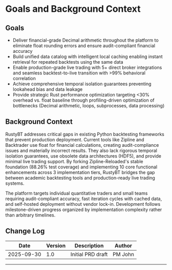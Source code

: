 # Goals and Background Context

## Goals

- Deliver financial-grade Decimal arithmetic throughout the platform to eliminate float rounding errors and ensure audit-compliant financial accuracy
- Build unified data catalog with intelligent local caching enabling instant retrieval for repeated backtests using the same data
- Enable production-grade live trading with 5+ direct broker integrations and seamless backtest-to-live transition with >99% behavioral correlation
- Achieve comprehensive temporal isolation guarantees preventing lookahead bias and data leakage
- Provide strategic Rust performance optimization targeting <30% overhead vs. float baseline through profiling-driven optimization of bottlenecks (Decimal arithmetic, loops, subprocesses, data processing)

## Background Context

RustyBT addresses critical gaps in existing Python backtesting frameworks that prevent production deployment. Current tools like Zipline and Backtrader use float for financial calculations, creating audit-compliance issues and materially incorrect results. They also lack rigorous temporal isolation guarantees, use obsolete data architectures (HDF5), and provide minimal live trading support. By forking Zipline-Reloaded's stable foundation (88.26% test coverage) and implementing 10 core functional enhancements across 3 implementation tiers, RustyBT bridges the gap between academic backtesting tools and production-ready live trading systems.

The platform targets individual quantitative traders and small teams requiring audit-compliant accuracy, fast iteration cycles with cached data, and self-hosted deployment without vendor lock-in. Development follows milestone-driven progress organized by implementation complexity rather than arbitrary timelines.

## Change Log

| Date | Version | Description | Author |
|------|---------|-------------|--------|
| 2025-09-30 | 1.0 | Initial PRD draft | PM John |

---

